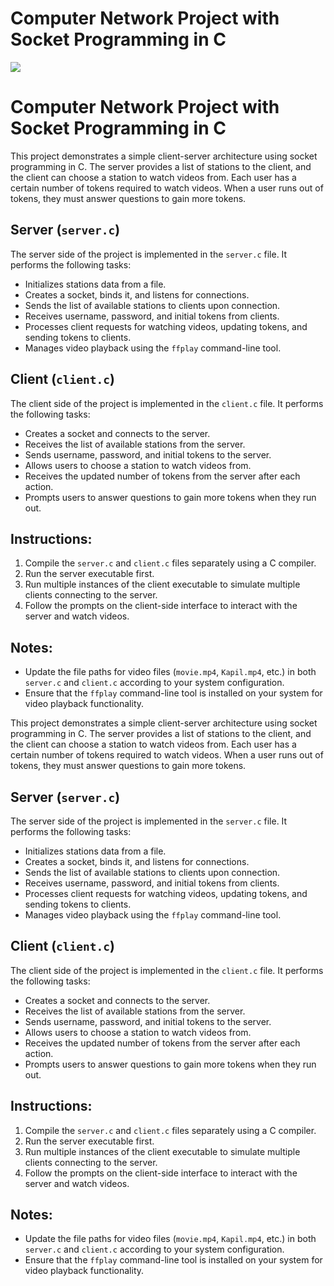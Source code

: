 
# Computer Network Project with Socket Programming in C
![](https://www.c-sharpcorner.com/article/socket-programming-in-cpp-using-boost-asio-tcp-server-and-client/Images/sdgfh.jpg)
# Computer Network Project with Socket Programming in C

This project demonstrates a simple client-server architecture using socket programming in C. The server provides a list of stations to the client, and the client can choose a station to watch videos from. Each user has a certain number of tokens required to watch videos. When a user runs out of tokens, they must answer questions to gain more tokens.

## Server (`server.c`)

The server side of the project is implemented in the `server.c` file. It performs the following tasks:

- Initializes stations data from a file.
- Creates a socket, binds it, and listens for connections.
- Sends the list of available stations to clients upon connection.
- Receives username, password, and initial tokens from clients.
- Processes client requests for watching videos, updating tokens, and sending tokens to clients.
- Manages video playback using the `ffplay` command-line tool.

## Client (`client.c`)

The client side of the project is implemented in the `client.c` file. It performs the following tasks:

- Creates a socket and connects to the server.
- Receives the list of available stations from the server.
- Sends username, password, and initial tokens to the server.
- Allows users to choose a station to watch videos from.
- Receives the updated number of tokens from the server after each action.
- Prompts users to answer questions to gain more tokens when they run out.

## Instructions:

1. Compile the `server.c` and `client.c` files separately using a C compiler.
2. Run the server executable first.
3. Run multiple instances of the client executable to simulate multiple clients connecting to the server.
4. Follow the prompts on the client-side interface to interact with the server and watch videos.

## Notes:

- Update the file paths for video files (`movie.mp4`, `Kapil.mp4`, etc.) in both `server.c` and `client.c` according to your system configuration.
- Ensure that the `ffplay` command-line tool is installed on your system for video playback functionality.


This project demonstrates a simple client-server architecture using socket programming in C. The server provides a list of stations to the client, and the client can choose a station to watch videos from. Each user has a certain number of tokens required to watch videos. When a user runs out of tokens, they must answer questions to gain more tokens.

## Server (`server.c`)

The server side of the project is implemented in the `server.c` file. It performs the following tasks:

- Initializes stations data from a file.
- Creates a socket, binds it, and listens for connections.
- Sends the list of available stations to clients upon connection.
- Receives username, password, and initial tokens from clients.
- Processes client requests for watching videos, updating tokens, and sending tokens to clients.
- Manages video playback using the `ffplay` command-line tool.

## Client (`client.c`)

The client side of the project is implemented in the `client.c` file. It performs the following tasks:

- Creates a socket and connects to the server.
- Receives the list of available stations from the server.
- Sends username, password, and initial tokens to the server.
- Allows users to choose a station to watch videos from.
- Receives the updated number of tokens from the server after each action.
- Prompts users to answer questions to gain more tokens when they run out.

## Instructions:

1. Compile the `server.c` and `client.c` files separately using a C compiler.
2. Run the server executable first.
3. Run multiple instances of the client executable to simulate multiple clients connecting to the server.
4. Follow the prompts on the client-side interface to interact with the server and watch videos.

## Notes:

- Update the file paths for video files (`movie.mp4`, `Kapil.mp4`, etc.) in both `server.c` and `client.c` according to your system configuration.
- Ensure that the `ffplay` command-line tool is installed on your system for video playback functionality.

